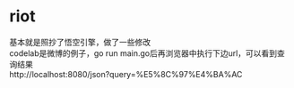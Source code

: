 # riot
基本就是照抄了悟空引擎，做了一些修改  
codelab是微博的例子，go run main.go后再浏览器中执行下边url，可以看到查询结果  
http://localhost:8080/json?query=%E5%8C%97%E4%BA%AC